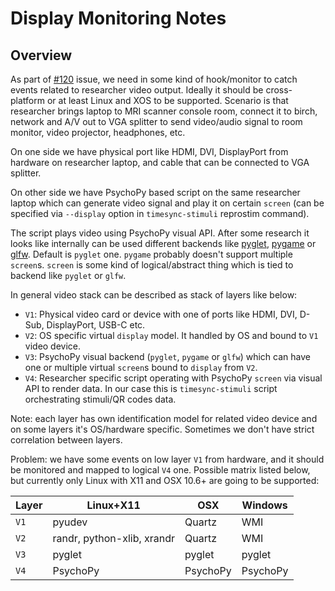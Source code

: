 # Display Monitoring Notes

## Overview

As part of [#120](https://github.com/ReproNim/reprostim/issues/120) issue, we
need in some kind of hook/monitor to catch events related to researcher
video output. Ideally it should be cross-platform or at least Linux and
XOS to be supported. Scenario is that researcher brings laptop to MRI
scanner console room, connect it to birch, network and A/V out to VGA
splitter to send video/audio signal to room monitor, video projector,
headphones, etc.

On one side we have physical port like HDMI, DVI, DisplayPort  from
hardware on researcher laptop, and cable that can be connected to VGA
splitter.

On other side we have PsychoPy based script on the same researcher laptop
which can generate video signal and play it on certain `screen` (can be
specified via `--display` option in `timesync-stimuli` reprostim command).

The script plays video using PsychoPy visual API. After some research it
looks like internally can be used different backends like [pyglet](http://www.pyglet.org),
[pygame](http://www.pygame.org) or [glfw](https://www.glfw.org). Default is
`pyglet` one. `pygame` probably doesn't support multiple `screen`s.
`screen` is some kind of logical/abstract thing which is tied to backend like `pyglet` or `glfw`.

In general video stack can be described as stack of layers like below:

* `V1`: Physical video card or device with one of ports like HDMI, DVI, D-Sub,
DisplayPort, USB-C etc.
* `V2`: OS specific virtual `display` model. It handled by OS and bound to
`V1` video device.
* `V3`: PsychoPy visual backend (`pyglet`, `pygame` or `glfw`) which can have
one or multiple virtual `screen`s bound to `display` from `V2`.
* `V4`: Researcher specific script operating with PsychoPy `screen` via visual
API to render data. In our case this is `timesync-stimuli` script orchestrating
stimuli/QR codes data.

Note: each layer has own identification model for related video device and on
some layers it's OS/hardware specific. Sometimes we don't have strict correlation
between layers.

Problem: we have some events on low layer `V1` from hardware, and it should be
monitored and mapped to logical `V4` one. Possible matrix listed below, but
currently only Linux with X11 and OSX 10.6+ are going to be supported:

| Layer | Linux+X11                  | OSX      | Windows  |
|-------|----------------------------|----------|----------|
| `V1`  | pyudev                     | Quartz   | WMI      |
| `V2`  | randr, python-xlib, xrandr | Quartz   | WMI      |
| `V3`  | pyglet                     | pyglet   | pyglet   |
| `V4`  | PsychoPy                   | PsychoPy | PsychoPy |
